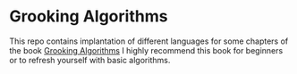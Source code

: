 # Grooking Algorithms

This repo contains implantation of different languages for some chapters of the book [Grooking Algorithms](https://www.manning.com/books/grokking-algorithms) I highly recommend this book for beginners or to refresh yourself with basic algorithms.

